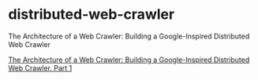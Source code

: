 # distributed-web-crawler
The Architecture of a Web Crawler: Building a Google-Inspired Distributed Web Crawler

[The Architecture of a Web Crawler: Building a Google-Inspired Distributed Web Crawler. Part 1](https://medium.com/p/7f4281f9f539)
